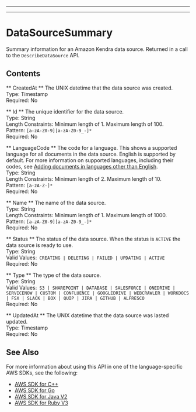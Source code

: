 --------

--------

# DataSourceSummary<a name="API_DataSourceSummary"></a>

Summary information for an Amazon Kendra data source\. Returned in a call to the `DescribeDataSource` API\.

## Contents<a name="API_DataSourceSummary_Contents"></a>

 ** CreatedAt **   <a name="Kendra-Type-DataSourceSummary-CreatedAt"></a>
The UNIX datetime that the data source was created\.  
Type: Timestamp  
Required: No

 ** Id **   <a name="Kendra-Type-DataSourceSummary-Id"></a>
The unique identifier for the data source\.  
Type: String  
Length Constraints: Minimum length of 1\. Maximum length of 100\.  
Pattern: `[a-zA-Z0-9][a-zA-Z0-9_-]*`   
Required: No

 ** LanguageCode **   <a name="Kendra-Type-DataSourceSummary-LanguageCode"></a>
The code for a language\. This shows a supported language for all documents in the data source\. English is supported by default\. For more information on supported languages, including their codes, see [Adding documents in languages other than English](https://docs.aws.amazon.com/kendra/latest/dg/in-adding-languages.html)\.  
Type: String  
Length Constraints: Minimum length of 2\. Maximum length of 10\.  
Pattern: `[a-zA-Z-]*`   
Required: No

 ** Name **   <a name="Kendra-Type-DataSourceSummary-Name"></a>
The name of the data source\.  
Type: String  
Length Constraints: Minimum length of 1\. Maximum length of 1000\.  
Pattern: `[a-zA-Z0-9][a-zA-Z0-9_-]*`   
Required: No

 ** Status **   <a name="Kendra-Type-DataSourceSummary-Status"></a>
The status of the data source\. When the status is `ACTIVE` the data source is ready to use\.  
Type: String  
Valid Values:` CREATING | DELETING | FAILED | UPDATING | ACTIVE`   
Required: No

 ** Type **   <a name="Kendra-Type-DataSourceSummary-Type"></a>
The type of the data source\.  
Type: String  
Valid Values:` S3 | SHAREPOINT | DATABASE | SALESFORCE | ONEDRIVE | SERVICENOW | CUSTOM | CONFLUENCE | GOOGLEDRIVE | WEBCRAWLER | WORKDOCS | FSX | SLACK | BOX | QUIP | JIRA | GITHUB | ALFRESCO`   
Required: No

 ** UpdatedAt **   <a name="Kendra-Type-DataSourceSummary-UpdatedAt"></a>
The UNIX datetime that the data source was lasted updated\.   
Type: Timestamp  
Required: No

## See Also<a name="API_DataSourceSummary_SeeAlso"></a>

For more information about using this API in one of the language\-specific AWS SDKs, see the following:
+  [AWS SDK for C\+\+](https://docs.aws.amazon.com/goto/SdkForCpp/kendra-2019-02-03/DataSourceSummary) 
+  [AWS SDK for Go](https://docs.aws.amazon.com/goto/SdkForGoV1/kendra-2019-02-03/DataSourceSummary) 
+  [AWS SDK for Java V2](https://docs.aws.amazon.com/goto/SdkForJavaV2/kendra-2019-02-03/DataSourceSummary) 
+  [AWS SDK for Ruby V3](https://docs.aws.amazon.com/goto/SdkForRubyV3/kendra-2019-02-03/DataSourceSummary) 